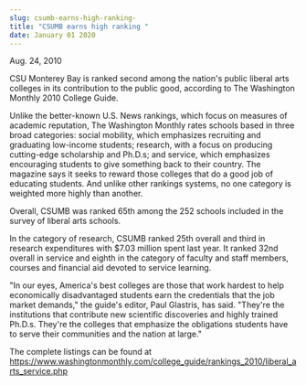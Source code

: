 ```yaml
---
slug: csumb-earns-high-ranking-
title: "CSUMB earns high ranking "
date: January 01 2020
---
```


 
<p>Aug. 24, 2010</p>
<p>
  CSU Monterey Bay is ranked second among the nation's public liberal arts
  colleges in its contribution to the public good, according to The Washington
  Monthly 2010 College Guide.
</p>
<p>
  Unlike the better-known U.S. News rankings, which focus on measures of
  academic reputation, The Washington Monthly rates schools based in three broad
  categories: social mobility, which emphasizes recruiting and graduating
  low-income students; research, with a focus on producing cutting-edge
  scholarship and Ph.D.s; and service, which emphasizes encouraging students to
  give something back to their country. The magazine says it seeks to reward
  those colleges that do a good job of educating students. And unlike other
  rankings systems, no one category is weighted more highly than another.
</p>
<p>
  Overall, CSUMB was ranked 65th among the 252 schools included in the survey of
  liberal arts schools.
</p>
<p>
  In the category of research, CSUMB ranked 25th overall and third in research
  expenditures with $7.03 million spent last year. It ranked 32nd overall in
  service and eighth in the category of faculty and staff members, courses and
  financial aid devoted to service learning.
</p>
<p>
  "In our eyes, America's best colleges are those that work hardest to help
  economically disadvantaged students earn the credentials that the job market
  demands," the guide's editor, Paul Glastris, has said. "They're the
  institutions that contribute new scientific discoveries and highly trained
  Ph.D.s. They're the colleges that emphasize the obligations students have to
  serve their communities and the nation at large."
</p>
<p>
  The complete listings can be found at
  <a
    href="https://www.washingtonmonthly.com/college_guide/rankings_2010/liberal_arts_service.php"
    >https://www.washingtonmonthly.com/college_guide/rankings_2010/liberal_arts_service.php</a
  >
</p>
<p><strong> </strong></p>
<p><em> </em></p>
<p></p>
<p></p>
 
